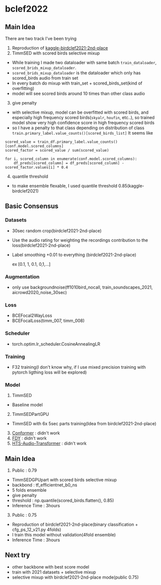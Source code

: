 # bclef2022

## Main Idea

There are two track I've been trying

1. Reproduction of [kaggle-birdclef2021-2nd-place](https://github.com/ChristofHenkel/kaggle-birdclef2021-2nd-place/tree/main/configs)
2. TimmSED with scored birds selective mixup
- While training I made two dataloader with same batch `train_dataloader`, `scored_brids_mixup_dataloader`.
- `scored_brids_mixup_dataloader` is the dataloader which only has scored_birds audio from train set
- In every batch do mixup with train_set + scored_birds_set(kind of overfitting)
- model will see scored birds around 10 times than other class audio
3. give penalty 
- with selective mixup, model can be overfitted with scored birds, and especially high frequency scored birds(`skyalr`, `houfin`, etc..), so trained model show very high confidence score in high frequency scored birds
- so I have a penalty to that class depending on distribution of class `train.primary_label.value_counts()[scored_birds_list]` It seems like 
```
scored_value = train_df.primary_label.value_counts()[conf.model.scored_columns]
scored_factor = scored_value / sum(scored_value)

for i, scored_column in enumerate(conf.model.scored_columns):
    df_preds[scored_column] = df_preds[scored_column] - scored_factor.values[i] * 0.4
```
4. quantile threshold
- to make ensemble flexable, I used quantile threshold 0.85(kaggle-birdclef2021)

## Basic Consensus

### Datasets
- 30sec random crop(birdclef2021-2nd-place)
- Use the audio rating for weighting the recordings contribution to the loss(birdclef2021-2nd-place)
- Label smoothing +0.01 to everything (birdclef2021-2nd-place)

  ex [0.1, 1, 0.1, 0,1,...]

### Augmentation
- only use backgroundnoise(ff1010bird_nocall, train_soundscapes_2021, aicrowd2020_noise_30sec)

### Loss
- BCEFocal2WayLoss
- BCEFocalLoss(timm_007, timm_008)

### Scheduler
- torch.optim.lr_scheduler.CosineAnnealingLR

### Training
- F32 training(I don't know why, if I use mixed precision training with pytorch ligthing loss will be explored)

### Model
1. TimmSED
- Baseline model
2. TimmSEDPartGPU
- TimmSED with 6x 5sec parts training(Idea from birdclef2021-2nd-place)
3. [Conformer](https://github.com/m-koichi/ConformerSED) : didn't work
4. [FDY](https://github.com/frednam93/FDY-SED) : didn't work
5. [HTS-Audio-Transformer](https://github.com/RetroCirce/HTS-Audio-Transformer) : didn't work

## Main Idea
1. Public : 0.79
- TimmSEDGPUpart with scored birds selective mixup
- backbond : tf_efficientnet_b0_ns
- 5 folds ensemble
- give penalty 
- threshold : np.quantile(scored_birds.flatten(), 0.85)
- Inference Time : 3hours


3. Public : 0.75
- Reproduction of birdclef2021-2nd-place(binary classification + cfg_ps_12_v21.py 4folds)
- I train this model without validation(4fold ensemble)
- Inference Time : 3hours

## Next try
- other backbone with best score model
- train with 2021 datasets + selective mixup
- selective mixup with birdclef2021-2nd-place mode(public 0.75)
